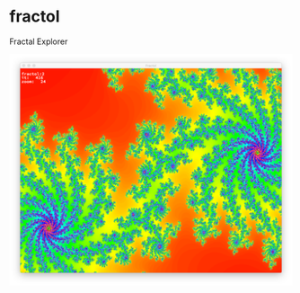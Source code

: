 # fractol
Fractal Explorer

![Exemple](https://raw.githubusercontent.com/Denis2222/fractol/master/gfx/screenshot.png)
